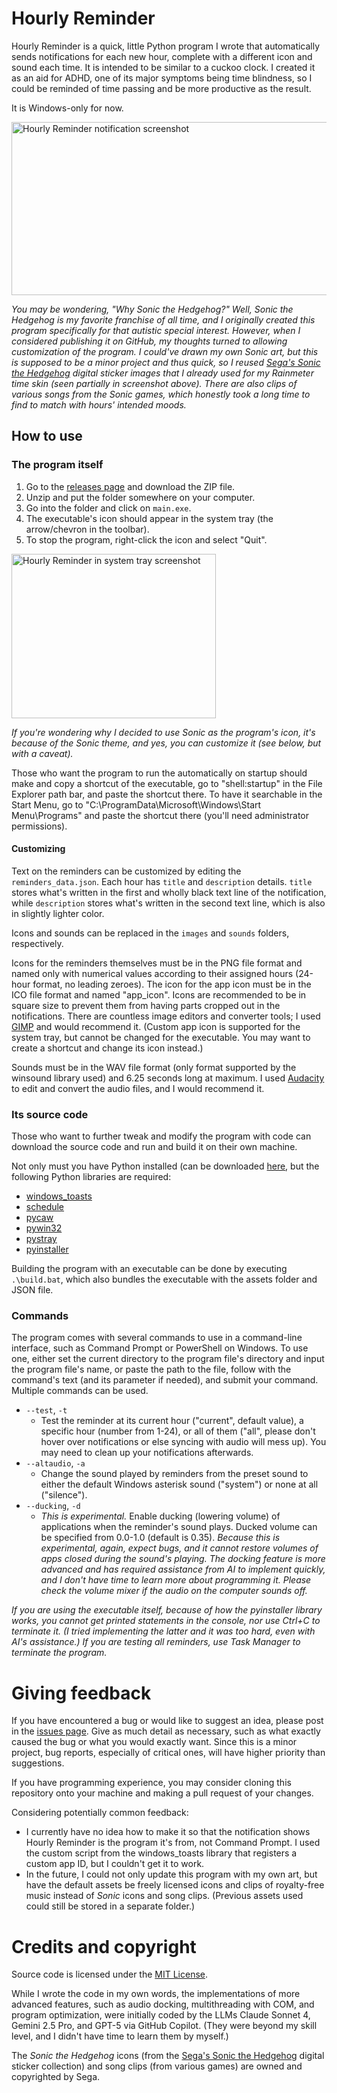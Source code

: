 # Hourly Reminder
Hourly Reminder is a quick, little Python program I wrote that automatically sends notifications for each new hour, complete with a different icon and sound each time. It is intended to be similar to a cuckoo clock. I created it as an aid for ADHD, one of its major symptoms being time blindness, so I could be reminded of time passing and be more productive as the result.

It is Windows-only for now.

<img width="553" height="277" alt="Hourly Reminder notification screenshot" src="https://github.com/user-attachments/assets/5681ad84-0f5c-4a48-abaa-8c338494e761" />

*You may be wondering, "Why Sonic the Hedgehog?" Well, Sonic the Hedgehog is my favorite franchise of all time, and I originally created this program specifically for that autistic special interest. However, when I considered publishing it on GitHub, my thoughts turned to allowing customization of the program. I could've drawn my own Sonic art, but this is supposed to be a minor project and thus quick, so I reused [Sega's Sonic the Hedgehog](https://sonic.fandom.com/wiki/Sega%27s_Sonic_the_Sketchog) digital sticker images that I already used for my Rainmeter time skin (seen partially in screenshot above). There are also clips of various songs from the Sonic games, which honestly took a long time to find to match with hours' intended moods.*

## How to use
### The program itself
1. Go to the [releases page](https://github.com/PrincessPandaSource/Hourly-Reminder/releases/) and download the ZIP file.
2. Unzip and put the folder somewhere on your computer.
3. Go into the folder and click on `main.exe`.
4. The executable's icon should appear in the system tray (the arrow/chevron in the toolbar).
5. To stop the program, right-click the icon and select "Quit".

<img width="327" height="263" alt="Hourly Reminder in system tray screenshot" src="https://github.com/user-attachments/assets/1055d3ad-f1f2-4b0a-8bcb-cfe14387c417" />

*If you're wondering why I decided to use Sonic as the program's icon, it's because of the Sonic theme, and yes, you can customize it (see below, but with a caveat).*

Those who want the program to run the automatically on startup should make and copy a shortcut of the executable, go to "shell:startup" in the File Explorer path bar, and paste the shortcut there. To have it searchable in the Start Menu, go to "C:\ProgramData\Microsoft\Windows\Start Menu\Programs" and paste the shortcut there (you'll need administrator permissions).

#### Customizing
Text on the reminders can be customized by editing the `reminders_data.json`. Each hour has `title` and `description` details. `title` stores what's written in the first and wholly black text line of the notification, while `description` stores what's written in the second text line, which is also in slightly lighter color.

Icons and sounds can be replaced in the `images` and `sounds` folders, respectively.

Icons for the reminders themselves must be in the PNG file format and named only with numerical values according to their assigned hours (24-hour format, no leading zeroes). The icon for the app icon must be in the ICO file format and named "app_icon". Icons are recommended to be in square size to prevent them from having parts cropped out in the notifications. There are countless image editors and converter tools; I used [GIMP](https://www.gimp.org/) and would recommend it. (Custom app icon is supported for the system tray, but cannot be changed for the executable. You may want to create a shortcut and change its icon instead.)

Sounds must be in the WAV file format (only format supported by the winsound library used) and 6.25 seconds long at maximum. I used [Audacity](https://www.audacityteam.org/) to edit and convert the audio files, and I would recommend it.

### Its source code
Those who want to further tweak and modify the program with code can download the source code and run and build it on their own machine.

Not only must you have Python installed (can be downloaded [here](https://www.python.org/downloads/), but the following Python libraries are required:
* [windows_toasts](https://pypi.org/project/Windows-Toasts/)
* [schedule](https://pypi.org/project/schedule/)
* [pycaw](https://pypi.org/project/pycaw/)
* [pywin32](https://pypi.org/project/pywin32/)
* [pystray](https://pypi.org/project/pystray/)
* [pyinstaller](https://pypi.org/project/pyinstaller/)

Building the program with an executable can be done by executing `.\build.bat`, which also bundles the executable with the assets folder and JSON file.

### Commands
The program comes with several commands to use in a command-line interface, such as Command Prompt or PowerShell on Windows. To use one, either set the current directory to the program file's directory and input the program file's name, or paste the path to the file, follow with the command's text (and its parameter if needed), and submit your command. Multiple commands can be used.

* `--test`, `-t`
  - Test the reminder at its current hour ("current", default value), a specific hour (number from 1-24), or all of them ("all", please don't hover over notifications or else syncing with audio will mess up). You may need to clean up your notifications afterwards.
* `--altaudio`, `-a`
  - Change the sound played by reminders from the preset sound to either the default Windows asterisk sound ("system") or none at all ("silence").
* `--ducking`, ``-d``
  - *This is experimental.* Enable ducking (lowering volume) of applications when the reminder's sound plays. Ducked volume can be specified from 0.0-1.0 (default is 0.35). *Because this is experimental, again, expect bugs, and it cannot restore volumes of apps closed during the sound's playing. The docking feature is more advanced and has required assistance from AI to implement quickly, and I don't have time to learn more about programming it. Please check the volume mixer if the audio on the computer sounds off.*
 
*If you are using the executable itself, because of how the pyinstaller library works, you cannot get printed statements in the console, nor use Ctrl+C to terminate it. (I tried implementing the latter and it was too hard, even with AI's assistance.) If you are testing all reminders, use Task Manager to terminate the program.*

# Giving feedback
If you have encountered a bug or would like to suggest an idea, please post in the [issues page](https://github.com/PrincessPandaSource/Hourly-Reminder/issues). Give as much detail as necessary, such as what exactly caused the bug or what you would exactly want. Since this is a minor project, bug reports, especially of critical ones, will have higher priority than suggestions.

If you have programming experience, you may consider cloning this repository onto your machine and making a pull request of your changes.

Considering potentially common feedback:
* I currently have no idea how to make it so that the notification shows Hourly Reminder is the program it's from, not Command Prompt. I used the custom script from the windows_toasts library that registers a custom app ID, but I couldn't get it to work.
* In the future, I could not only update this program with my own art, but have the default assets be freely licensed icons and clips of royalty-free music instead of *Sonic* icons and song clips. (Previous assets used could still be stored in a separate folder.)

# Credits and copyright
Source code is licensed under the [MIT License](https://github.com/PrincessPandaSource/Hourly-Reminder/blob/main/LICENSE).

While I wrote the code in my own words, the implementations of more advanced features, such as audio docking, multithreading with COM, and program optimization, were initially coded by the LLMs Claude Sonnet 4, Gemini 2.5 Pro, and GPT-5 via GitHub Copilot. (They were beyond my skill level, and I didn't have time to learn them by myself.)

The *Sonic the Hedgehog* icons (from the [Sega's Sonic the Hedgehog](https://sonic.fandom.com/wiki/Sega%27s_Sonic_the_Sketchog) digital sticker collection) and song clips (from various games) are owned and copyrighted by Sega.

